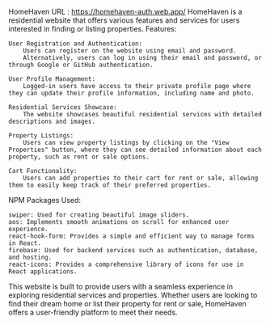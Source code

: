 HomeHaven
URL  :   https://homehaven-auth.web.app/
HomeHaven is a residential website that offers various features and services for users interested in finding or listing properties.
Features:

    User Registration and Authentication:
        Users can register on the website using email and password.
        Alternatively, users can log in using their email and password, or through Google or GitHub authentication.

    User Profile Management:
        Logged-in users have access to their private profile page where they can update their profile information, including name and photo.

    Residential Services Showcase:
        The website showcases beautiful residential services with detailed descriptions and images.

    Property Listings:
        Users can view property listings by clicking on the "View Properties" button, where they can see detailed information about each property, such as rent or sale options.

    Cart Functionality:
        Users can add properties to their cart for rent or sale, allowing them to easily keep track of their preferred properties.

NPM Packages Used:

    swiper: Used for creating beautiful image sliders.
    aos: Implements smooth animations on scroll for enhanced user experience.
    react-hook-form: Provides a simple and efficient way to manage forms in React.
    firebase: Used for backend services such as authentication, database, and hosting.
    react-icons: Provides a comprehensive library of icons for use in React applications.

This website is built to provide users with a seamless experience in exploring residential services and properties. Whether users are looking to find their dream home or list their property for rent or sale, HomeHaven offers a user-friendly platform to meet their needs.
